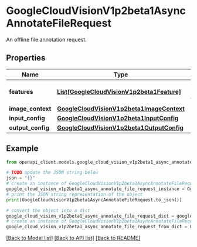 # GoogleCloudVisionV1p2beta1AsyncAnnotateFileRequest

An offline file annotation request.

## Properties

Name | Type | Description | Notes
------------ | ------------- | ------------- | -------------
**features** | [**List[GoogleCloudVisionV1p2beta1Feature]**](GoogleCloudVisionV1p2beta1Feature.md) | Required. Requested features. | [optional] 
**image_context** | [**GoogleCloudVisionV1p2beta1ImageContext**](GoogleCloudVisionV1p2beta1ImageContext.md) |  | [optional] 
**input_config** | [**GoogleCloudVisionV1p2beta1InputConfig**](GoogleCloudVisionV1p2beta1InputConfig.md) |  | [optional] 
**output_config** | [**GoogleCloudVisionV1p2beta1OutputConfig**](GoogleCloudVisionV1p2beta1OutputConfig.md) |  | [optional] 

## Example

```python
from openapi_client.models.google_cloud_vision_v1p2beta1_async_annotate_file_request import GoogleCloudVisionV1p2beta1AsyncAnnotateFileRequest

# TODO update the JSON string below
json = "{}"
# create an instance of GoogleCloudVisionV1p2beta1AsyncAnnotateFileRequest from a JSON string
google_cloud_vision_v1p2beta1_async_annotate_file_request_instance = GoogleCloudVisionV1p2beta1AsyncAnnotateFileRequest.from_json(json)
# print the JSON string representation of the object
print(GoogleCloudVisionV1p2beta1AsyncAnnotateFileRequest.to_json())

# convert the object into a dict
google_cloud_vision_v1p2beta1_async_annotate_file_request_dict = google_cloud_vision_v1p2beta1_async_annotate_file_request_instance.to_dict()
# create an instance of GoogleCloudVisionV1p2beta1AsyncAnnotateFileRequest from a dict
google_cloud_vision_v1p2beta1_async_annotate_file_request_from_dict = GoogleCloudVisionV1p2beta1AsyncAnnotateFileRequest.from_dict(google_cloud_vision_v1p2beta1_async_annotate_file_request_dict)
```
[[Back to Model list]](../README.md#documentation-for-models) [[Back to API list]](../README.md#documentation-for-api-endpoints) [[Back to README]](../README.md)



